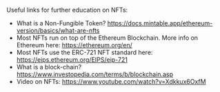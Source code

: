  Useful links for further education on NFTs:
- What is a Non-Fungible Token? https://docs.mintable.app/ethereum-version/basics/what-are-nfts
- Most NFTs run on top of the Ethereum Blockchain. More info on Ethereum here: https://ethereum.org/en/
- Most NFTs use the ERC-721 NFT standard here: https://eips.ethereum.org/EIPS/eip-721
- What is a block-chain? https://www.investopedia.com/terms/b/blockchain.asp
- Video on NFTs: https://www.youtube.com/watch?v=Xdkkux6OxfM
